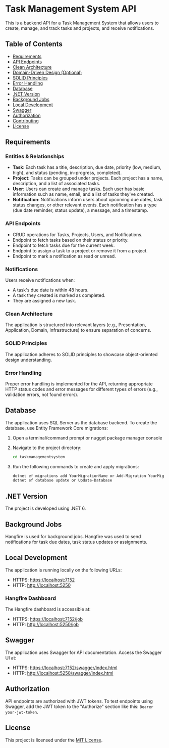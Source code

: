 
# Task Management System API

This is a backend API for a Task Management System that allows users to create, manage, and track tasks and projects, and receive notifications.

## Table of Contents

- [Requirements](#requirements)
- [API Endpoints](#api-endpoints)
- [Clean Architecture](#clean-architecture)
- [Domain-Driven Design (Optional)](#domain-driven-design-optional)
- [SOLID Principles](#solid-principles)
- [Error Handling](#error-handling)
- [Database](#database)
- [.NET Version](#net-version)
- [Background Jobs](#background-jobs)
- [Local Development](#local-development)
- [Swagger](#swagger)
- [Authorization](#authorization)
- [Contributing](#contributing)
- [License](#license)

## Requirements

### Entities & Relationships

- **Task**: Each task has a title, description, due date, priority (low, medium, high), and status (pending, in-progress, completed).
- **Project**: Tasks can be grouped under projects. Each project has a name, description, and a list of associated tasks.
- **User**: Users can create and manage tasks. Each user has basic information such as name, email, and a list of tasks they've created.
- **Notification**: Notifications inform users about upcoming due dates, task status changes, or other relevant events. Each notification has a type (due date reminder, status update), a message, and a timestamp.

### API Endpoints

- CRUD operations for Tasks, Projects, Users, and Notifications.
- Endpoint to fetch tasks based on their status or priority.
- Endpoint to fetch tasks due for the current week.
- Endpoint to assign a task to a project or remove it from a project.
- Endpoint to mark a notification as read or unread.

### Notifications

Users receive notifications when:

- A task's due date is within 48 hours.
- A task they created is marked as completed.
- They are assigned a new task.

### Clean Architecture

The application is structured into relevant layers (e.g., Presentation, Application, Domain, Infrastructure) to ensure separation of concerns.

### SOLID Principles

The application adheres to SOLID principles to showcase object-oriented design understanding.

### Error Handling

Proper error handling is implemented for the API, returning appropriate HTTP status codes and error messages for different types of errors (e.g., validation errors, not found errors).

## Database

The application uses SQL Server as the database backend. To create the database, use Entity Framework Core migrations:

1. Open a terminal/command prompt or nugget package manager console

2. Navigate to the project directory:

   ```bash
   cd taskmanagementsystem
   ```

3. Run the following commands to create and apply migrations:

   ```bash
   dotnet ef migrations add YourMigrationName or Add-Migration YourMigrationName
   dotnet ef database update or Update-Database
   ```

## .NET Version

The project is developed using .NET 6.

## Background Jobs

Hangfire is used for background jobs. Hangfire was used to send notifications for task due dates, task status updates or assignments.

## Local Development

The application is running locally on the following URLs:

- HTTPS: [https://localhost:7152](https://localhost:7152)
- HTTP: [http://localhost:5250](http://localhost:5250)

### Hangfire Dashboard

The Hangfire dashboard is accessible at:

- HTTPS: [https://localhost:7152/job](https://localhost:7152/job)
- HTTP: [http://localhost:5250/job](http://localhost:5250/job)

## Swagger

The application uses Swagger for API documentation. Access the Swagger UI at:

- HTTPS: [https://localhost:7152/swagger/index.html](https://localhost:7152/swagger/index.html)
- HTTP: [http://localhost:5250/swagger/index.html](http://localhost:5250/swagger/index.html)

## Authorization

API endpoints are authorized with JWT tokens. To test endpoints using Swagger, add the JWT token to the "Authorize" section like this: `Bearer your-jwt-token`.

## License

This project is licensed under the [MIT License](LICENSE).

